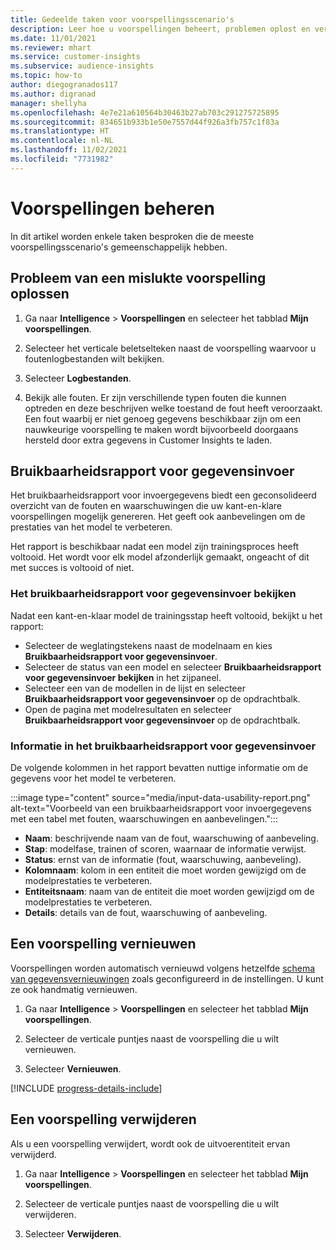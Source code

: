 ```yaml
---
title: Gedeelde taken voor voorspellingsscenario's
description: Leer hoe u voorspellingen beheert, problemen oplost en verfijnt.
ms.date: 11/01/2021
ms.reviewer: mhart
ms.service: customer-insights
ms.subservice: audience-insights
ms.topic: how-to
author: diegogranados117
ms.author: digranad
manager: shellyha
ms.openlocfilehash: 4e7e21a610564b30463b27ab703c291275725895
ms.sourcegitcommit: 834651b933b1e50e7557d44f926a3fb757c1f83a
ms.translationtype: HT
ms.contentlocale: nl-NL
ms.lasthandoff: 11/02/2021
ms.locfileid: "7731982"
---
```

# <a name="manage-predictions"></a>Voorspellingen beheren

In dit artikel worden enkele taken besproken die de meeste voorspellingsscenario's gemeenschappelijk hebben.

## <a name="troubleshoot-a-failed-prediction"></a>Probleem van een mislukte voorspelling oplossen

1. Ga naar **Intelligence** > **Voorspellingen** en selecteer het tabblad **Mijn voorspellingen**.

1. Selecteer het verticale beletselteken naast de voorspelling waarvoor u foutenlogbestanden wilt bekijken.

1. Selecteer **Logbestanden**.

1. Bekijk alle fouten. Er zijn verschillende typen fouten die kunnen optreden en deze beschrijven welke toestand de fout heeft veroorzaakt. Een fout waarbij er niet genoeg gegevens beschikbaar zijn om een nauwkeurige voorspelling te maken wordt bijvoorbeeld doorgaans hersteld door extra gegevens in Customer Insights te laden.

## <a name="input-data-usability-report"></a>Bruikbaarheidsrapport voor gegevensinvoer

Het bruikbaarheidsrapport voor invoergegevens biedt een geconsolideerd overzicht van de fouten en waarschuwingen die uw kant-en-klare voorspellingen mogelijk genereren. Het geeft ook aanbevelingen om de prestaties van het model te verbeteren.

Het rapport is beschikbaar nadat een model zijn trainingsproces heeft voltooid. Het wordt voor elk model afzonderlijk gemaakt, ongeacht of dit met succes is voltooid of niet.

### <a name="view-the-input-data-usability-report"></a>Het bruikbaarheidsrapport voor gegevensinvoer bekijken

Nadat een kant-en-klaar model de trainingsstap heeft voltooid, bekijkt u het rapport:
- Selecteer de weglatingstekens naast de modelnaam en kies **Bruikbaarheidsrapport voor gegevensinvoer**.
- Selecteer de status van een model en selecteer **Bruikbaarheidsrapport voor gegevensinvoer bekijken** in het zijpaneel.
- Selecteer een van de modellen in de lijst en selecteer **Bruikbaarheidsrapport voor gegevensinvoer** op de opdrachtbalk.
- Open de pagina met modelresultaten en selecteer **Bruikbaarheidsrapport voor gegevensinvoer** op de opdrachtbalk.

### <a name="information-in-the-input-data-usability-report"></a>Informatie in het bruikbaarheidsrapport voor gegevensinvoer

De volgende kolommen in het rapport bevatten nuttige informatie om de gegevens voor het model te verbeteren.

:::image type="content" source="media/input-data-usability-report.png" alt-text="Voorbeeld van een bruikbaarheidsrapport voor invoergegevens met een tabel met fouten, waarschuwingen en aanbevelingen.":::

- **Naam**: beschrijvende naam van de fout, waarschuwing of aanbeveling.
- **Stap**: modelfase, trainen of scoren, waarnaar de informatie verwijst.
- **Status**: ernst van de informatie (fout, waarschuwing, aanbeveling).
- **Kolomnaam**: kolom in een entiteit die moet worden gewijzigd om de modelprestaties te verbeteren.
- **Entiteitsnaam**: naam van de entiteit die moet worden gewijzigd om de modelprestaties te verbeteren.
- **Details**: details van de fout, waarschuwing of aanbeveling.

## <a name="refresh-a-prediction"></a>Een voorspelling vernieuwen

Voorspellingen worden automatisch vernieuwd volgens hetzelfde [schema van gegevensvernieuwingen](system.md#schedule-tab) zoals geconfigureerd in de instellingen. U kunt ze ook handmatig vernieuwen.

1. Ga naar **Intelligence** > **Voorspellingen** en selecteer het tabblad **Mijn voorspellingen**.

1. Selecteer de verticale puntjes naast de voorspelling die u wilt vernieuwen.

1. Selecteer **Vernieuwen**.

[!INCLUDE [progress-details-include](../includes/progress-details-pane.md)]

## <a name="delete-a-prediction"></a>Een voorspelling verwijderen

Als u een voorspelling verwijdert, wordt ook de uitvoerentiteit ervan verwijderd.

1. Ga naar **Intelligence** > **Voorspellingen** en selecteer het tabblad **Mijn voorspellingen**.

1. Selecteer de verticale puntjes naast de voorspelling die u wilt verwijderen.

1. Selecteer **Verwijderen**.
